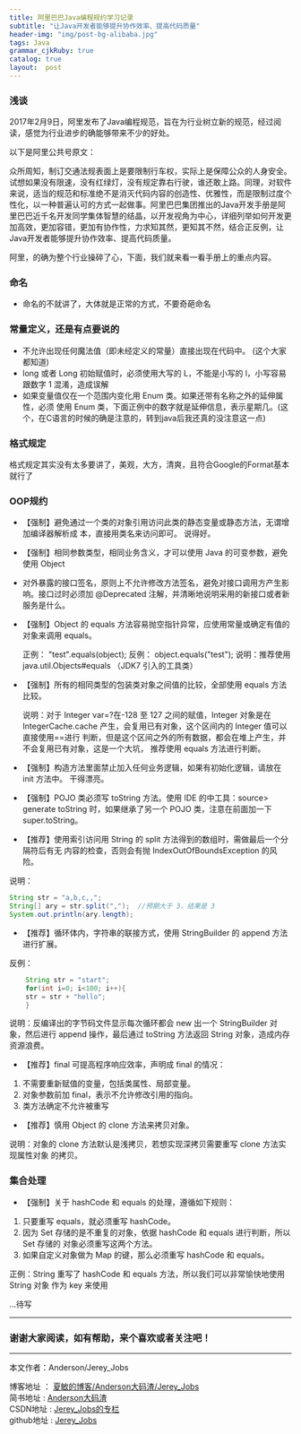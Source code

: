 ```yaml
---
title: 阿里巴巴Java编程规约学习记录
subtitle: "让Java开发者能够提升协作效率、提高代码质量"
header-img: "img/post-bg-alibaba.jpg"
tags: Java
grammar_cjkRuby: true
catalog: true
layout:  post
---
```


### 浅谈

2017年2月9日，阿里发布了Java编程规范，旨在为行业树立新的规范，经过阅读，感觉为行业进步的确能够带来不少的好处。

以下是阿里公共号原文：

众所周知，制订交通法规表面上是要限制行车权，实际上是保障公众的人身安全。试想如果没有限速，没有红绿灯，没有规定靠右行驶，谁还敢上路。同理，对软件来说，适当的规范和标准绝不是消灭代码内容的创造性、优雅性，而是限制过度个性化，以一种普遍认可的方式一起做事。阿里巴巴集团推出的Java开发手册是阿里巴巴近千名开发同学集体智慧的结晶，以开发视角为中心，详细列举如何开发更加高效，更加容错，更加有协作性，力求知其然，更知其不然，结合正反例，让Java开发者能够提升协作效率、提高代码质量。

阿里，的确为整个行业操碎了心，下面，我们就来看一看手册上的重点内容。

### 命名

- 命名的不就讲了，大体就是正常的方式，不要奇葩命名


### 常量定义，还是有点要说的

- 不允许出现任何魔法值（即未经定义的常量）直接出现在代码中。 (这个大家都知道)
- long 或者 Long 初始赋值时，必须使用大写的 L，不能是小写的 l，小写容易跟数字 1 混淆，造成误解
- 如果变量值仅在一个范围内变化用 Enum 类。如果还带有名称之外的延伸属性，必须 使用 Enum 类，下面正例中的数字就是延伸信息，表示星期几。(这个，在C语言的时候的确是注意的，转到java后我还真的没注意这一点)


### 格式规定

格式规定其实没有太多要讲了，美观，大方，清爽，且符合Google的Format基本就行了

### OOP规约

- 【强制】避免通过一个类的对象引用访问此类的静态变量或静态方法，无谓增加编译器解析成 本，直接用类名来访问即可。 说得好。
- 【强制】相同参数类型，相同业务含义，才可以使用 Java 的可变参数，避免使用 Object
- 对外暴露的接口签名，原则上不允许修改方法签名，避免对接口调用方产生影响。接口过时必须加 @Deprecated 注解，并清晰地说明采用的新接口或者新服务是什么。
- 【强制】Object 的 equals 方法容易抛空指针异常，应使用常量或确定有值的对象来调用 equals。 
   
   正例： "test".equals(object); 反例： object.equals("test"); 说明：推荐使用 java.util.Objects#equals （JDK7 引入的工具类） 

- 【强制】所有的相同类型的包装类对象之间值的比较，全部使用 equals 方法比较。 

   说明：对于 Integer var=?在-128 至 127 之间的赋值，Integer 对象是在 IntegerCache.cache 产生，会复用已有对象，这个区间内的 Integer 值可以直接使用==进行 判断，但是这个区间之外的所有数据，都会在堆上产生，并不会复用已有对象，这是一个大坑， 推荐使用 equals 方法进行判断。

- 【强制】构造方法里面禁止加入任何业务逻辑，如果有初始化逻辑，请放在 init 方法中。 干得漂亮。

- 【强制】POJO 类必须写 toString 方法。使用 IDE 的中工具：source> generate toString 时，如果继承了另一个 POJO 类，注意在前面加一下 super.toString。 

- 【推荐】使用索引访问用 String 的 split 方法得到的数组时，需做最后一个分隔符后有无 内容的检查，否则会有抛 IndexOutOfBoundsException 的风险。 

说明： 

``` java
String str = "a,b,c,,";  
String[] ary = str.split(",");  //预期大于 3，结果是 3 
System.out.println(ary.length);  
```

- 【推荐】循环体内，字符串的联接方式，使用 StringBuilder 的 append 方法进行扩展。 

反例： 
	
``` java
	String str = "start";      
	for(int i=0; i<100; i++){          
	str = str + "hello";      
	}
```

说明：反编译出的字节码文件显示每次循环都会 new 出一个 StringBuilder 对象，然后进行 append 操作，最后通过 toString 方法返回 String 对象，造成内存资源浪费。

- 【推荐】final 可提高程序响应效率，声明成 final 的情况：  

1. 不需要重新赋值的变量，包括类属性、局部变量。
2. 对象参数前加 final，表示不允许修改引用的指向。  
3. 类方法确定不允许被重写

- 【推荐】慎用 Object 的 clone 方法来拷贝对象。 

说明：对象的 clone 方法默认是浅拷贝，若想实现深拷贝需要重写 clone 方法实现属性对象 的拷贝。


### 集合处理

- 【强制】关于 hashCode 和 equals 的处理，遵循如下规则： 

1. 只要重写 equals，就必须重写 hashCode。 
2. 因为 Set 存储的是不重复的对象，依据 hashCode 和 equals 进行判断，所以 Set 存储的 对象必须重写这两个方法。 
3. 如果自定义对象做为 Map 的键，那么必须重写 hashCode 和 equals。 

正例：String 重写了 hashCode 和 equals 方法，所以我们可以非常愉快地使用 String 对象 作为 key 来使用



...待写



 ----------

### 谢谢大家阅读，如有帮助，来个喜欢或者关注吧！

 ----------
 本文作者：Anderson/Jerey_Jobs 

 博客地址   ： [夏敏的博客/Anderson大码渣/Jerey_Jobs][1] <br>
 简书地址   :  [Anderson大码渣][2] <br>
 CSDN地址   :  [Jerey_Jobs的专栏][3] <br>
 github地址 :  [Jerey_Jobs][4]
 


  [1]: http://jerey.cn/
  [2]: http://www.jianshu.com/users/016a5ba708a0/latest_articles
  [3]: http://blog.csdn.net/jerey_jobs
  [4]: https://github.com/Jerey-Jobs

